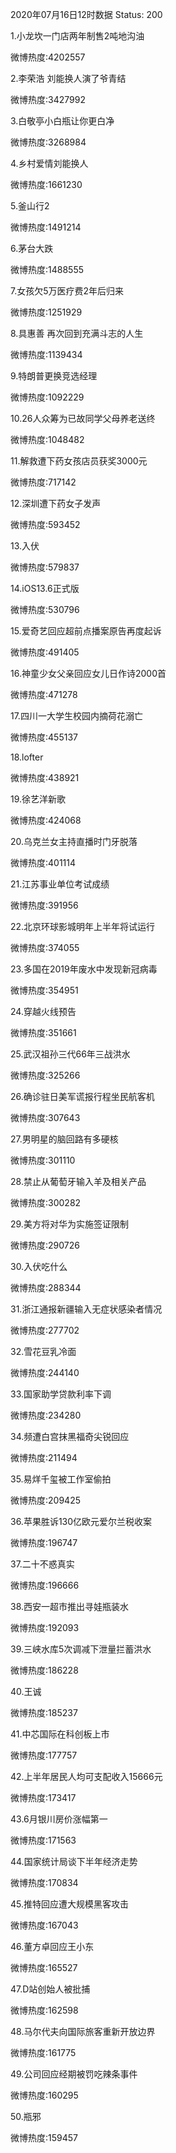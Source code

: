 2020年07月16日12时数据
Status: 200

1.小龙坎一门店两年制售2吨地沟油

微博热度:4202557

2.李荣浩 刘能换人演了爷青结

微博热度:3427992

3.白敬亭小白瓶让你更白净

微博热度:3268984

4.乡村爱情刘能换人

微博热度:1661230

5.釜山行2

微博热度:1491214

6.茅台大跌

微博热度:1488555

7.女孩欠5万医疗费2年后归来

微博热度:1251929

8.具惠善 再次回到充满斗志的人生

微博热度:1139434

9.特朗普更换竞选经理

微博热度:1092229

10.26人众筹为已故同学父母养老送终

微博热度:1048482

11.解救遭下药女孩店员获奖3000元

微博热度:717142

12.深圳遭下药女子发声

微博热度:593452

13.入伏

微博热度:579837

14.iOS13.6正式版

微博热度:530796

15.爱奇艺回应超前点播案原告再度起诉

微博热度:491405

16.神童少女父亲回应女儿日作诗2000首

微博热度:471278

17.四川一大学生校园内摘荷花溺亡

微博热度:455137

18.lofter

微博热度:438921

19.徐艺洋新歌

微博热度:424068

20.乌克兰女主持直播时门牙脱落

微博热度:401114

21.江苏事业单位考试成绩

微博热度:391956

22.北京环球影城明年上半年将试运行

微博热度:374055

23.多国在2019年废水中发现新冠病毒

微博热度:354951

24.穿越火线预告

微博热度:351661

25.武汉祖孙三代66年三战洪水

微博热度:325266

26.确诊驻日美军谎报行程坐民航客机

微博热度:307643

27.男明星的脑回路有多硬核

微博热度:301110

28.禁止从葡萄牙输入羊及相关产品

微博热度:300282

29.美方将对华为实施签证限制

微博热度:290726

30.入伏吃什么

微博热度:288344

31.浙江通报新疆输入无症状感染者情况

微博热度:277702

32.雪花豆乳冷面

微博热度:244140

33.国家助学贷款利率下调

微博热度:234280

34.频遭白宫抹黑福奇尖锐回应

微博热度:211494

35.易烊千玺被工作室偷拍

微博热度:209425

36.苹果胜诉130亿欧元爱尔兰税收案

微博热度:196747

37.二十不惑真实

微博热度:196666

38.西安一超市推出寻娃瓶装水

微博热度:192093

39.三峡水库5次调减下泄量拦蓄洪水

微博热度:186228

40.王诚

微博热度:185237

41.中芯国际在科创板上市

微博热度:177757

42.上半年居民人均可支配收入15666元

微博热度:173417

43.6月银川房价涨幅第一

微博热度:171563

44.国家统计局谈下半年经济走势

微博热度:170834

45.推特回应遭大规模黑客攻击

微博热度:167043

46.董方卓回应王小东

微博热度:165527

47.D站创始人被批捕

微博热度:162598

48.马尔代夫向国际旅客重新开放边界

微博热度:161775

49.公司回应经期被罚吃辣条事件

微博热度:160295

50.瓶邪

微博热度:159457

